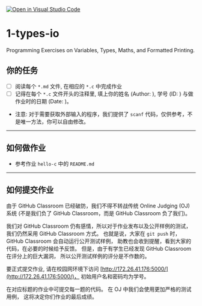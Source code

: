 [![Open in Visual Studio Code](https://classroom.github.com/assets/open-in-vscode-f059dc9a6f8d3a56e377f745f24479a46679e63a5d9fe6f495e02850cd0d8118.svg)](https://classroom.github.com/online_ide?assignment_repo_id=5994585&assignment_repo_type=AssignmentRepo)
# 1-types-io

Programming Exercises on Variables, Types, Maths, and Formatted Printing.

## 你的任务

- [ ] 阅读每个 `*.md` 文件, 在相应的 `*.c` 中完成作业
- [ ] 记得在每个 `*.c` 文件开头的注释里, 填上你的姓名 (Author: ), 学号 (ID: ) 与做作业时的日期 (Date: )。
- 注意: 对于需要获取外部输入的程序，我们提供了 `scanf` 代码，仅供参考，不是唯一方法，你可以自由修改。

---

## 如何做作业

- 参考作业 `hello-c` 中的 `README.md`

---

## 如何提交作业
由于 GitHub Classroom 已经破防，我们不得不转战传统 Online Judging (OJ) 系统
(不是我们负了 GitHub Classroom，而是 GitHub Classroom 负了我们)。

我们对 GitHub Classroom 仍有感情，所以对于作业发布以及公开样例的测试，
我们仍然采用 GitHub Classroom 方式。
也就是说，大家在 `git push` 时，GitHub Classroom 会自动运行公开测试样例，
助教也会收到提醒，看到大家的代码，在必要的时候给予反馈。
但是，由于有学生已经发现 GitHub Classroom 在评分上的巨大漏洞，
所以公开测试样例的评分是不作数的。

要正式提交作业, 请在校园网环境下访问 [http://172.26.41.176:5000/](http://172.26.41.176:5000/)，
初始用户名和密码均为学号。

在对应标题的作业中可提交每一题的代码。
在 OJ 中我们会使用更加严格的测试用例，
这将决定你们作业的最后成绩。
